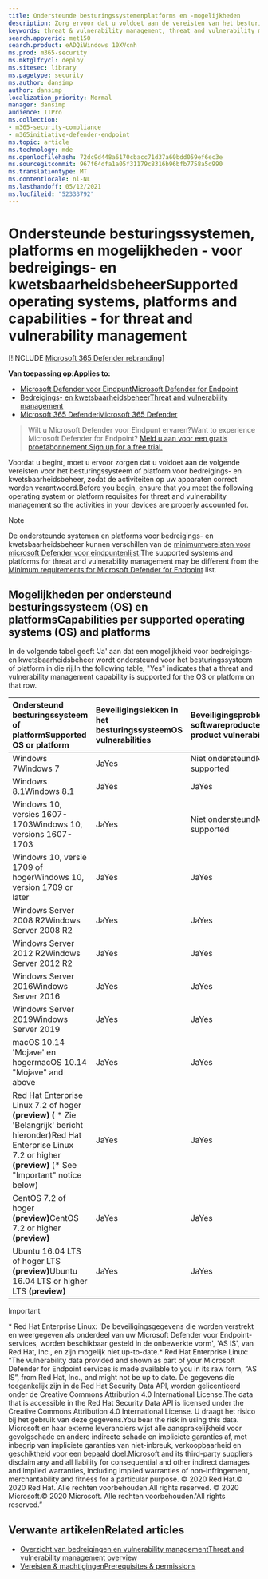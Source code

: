 ```yaml
---
title: Ondersteunde besturingssystemenplatforms en -mogelijkheden
description: Zorg ervoor dat u voldoet aan de vereisten van het besturingssysteem of platform voor bedreigings- en kwetsbaarheidsbeheer, zodat de activiteiten op alle apparaten correct worden verantwoord.
keywords: threat & vulnerability management, threat and vulnerability management, operating system, platform requirements, requirements, Microsoft Defender for Endpoint-tvm supported os, Microsoft Defender for Endpoint-tvm, supported operating systems, supported platforms, linux support, mac support
search.appverid: met150
search.product: eADQiWindows 10XVcnh
ms.prod: m365-security
ms.mktglfcycl: deploy
ms.sitesec: library
ms.pagetype: security
ms.author: dansimp
author: dansimp
localization_priority: Normal
manager: dansimp
audience: ITPro
ms.collection:
- m365-security-compliance
- m365initiative-defender-endpoint
ms.topic: article
ms.technology: mde
ms.openlocfilehash: 72dc9d448a6170cbacc71d37a60bdd059ef6ec3e
ms.sourcegitcommit: 967f64dfa1a05f31179c8316b96bfb7758a5d990
ms.translationtype: MT
ms.contentlocale: nl-NL
ms.lasthandoff: 05/12/2021
ms.locfileid: "52333792"
---
```

# <a name="supported-operating-systems-platforms-and-capabilities---for-threat-and-vulnerability-management"></a><span data-ttu-id="4a5c0-104">Ondersteunde besturingssystemen, platforms en mogelijkheden - voor bedreigings- en kwetsbaarheidsbeheer</span><span class="sxs-lookup"><span data-stu-id="4a5c0-104">Supported operating systems, platforms and capabilities - for threat and vulnerability management</span></span>

[!INCLUDE [Microsoft 365 Defender rebranding](../../includes/microsoft-defender.md)]

<span data-ttu-id="4a5c0-105">**Van toepassing op:**</span><span class="sxs-lookup"><span data-stu-id="4a5c0-105">**Applies to:**</span></span>

- [<span data-ttu-id="4a5c0-106">Microsoft Defender voor Eindpunt</span><span class="sxs-lookup"><span data-stu-id="4a5c0-106">Microsoft Defender for Endpoint</span></span>](https://go.microsoft.com/fwlink/?linkid=2154037)
- [<span data-ttu-id="4a5c0-107">Bedreigings- en kwetsbaarheidsbeheer</span><span class="sxs-lookup"><span data-stu-id="4a5c0-107">Threat and vulnerability management</span></span>](next-gen-threat-and-vuln-mgt.md)
- [<span data-ttu-id="4a5c0-108">Microsoft 365 Defender</span><span class="sxs-lookup"><span data-stu-id="4a5c0-108">Microsoft 365 Defender</span></span>](https://go.microsoft.com/fwlink/?linkid=2118804)

><span data-ttu-id="4a5c0-109">Wilt u Microsoft Defender voor Eindpunt ervaren?</span><span class="sxs-lookup"><span data-stu-id="4a5c0-109">Want to experience Microsoft Defender for Endpoint?</span></span> [<span data-ttu-id="4a5c0-110">Meld u aan voor een gratis proefabonnement.</span><span class="sxs-lookup"><span data-stu-id="4a5c0-110">Sign up for a free trial.</span></span>](https://www.microsoft.com/microsoft-365/windows/microsoft-defender-atp?ocid=docs-wdatp-portaloverview-abovefoldlink)

<span data-ttu-id="4a5c0-111">Voordat u begint, moet u ervoor zorgen dat u voldoet aan de volgende vereisten voor het besturingssysteem of platform voor bedreigings- en kwetsbaarheidsbeheer, zodat de activiteiten op uw apparaten correct worden verantwoord.</span><span class="sxs-lookup"><span data-stu-id="4a5c0-111">Before you begin, ensure that you meet the following operating system or platform requisites for threat and vulnerability management so the activities in your devices are properly accounted for.</span></span>

>[!NOTE]
><span data-ttu-id="4a5c0-112">De ondersteunde systemen en platforms voor bedreigings- en kwetsbaarheidsbeheer kunnen verschillen van de [minimumvereisten voor microsoft Defender voor eindpuntenlijst.](minimum-requirements.md)</span><span class="sxs-lookup"><span data-stu-id="4a5c0-112">The supported systems and platforms for threat and vulnerability management may be different from the [Minimum requirements for Microsoft Defender for Endpoint](minimum-requirements.md) list.</span></span>

## <a name="capabilities-per-supported-operating-systems-os-and-platforms"></a><span data-ttu-id="4a5c0-113">Mogelijkheden per ondersteund besturingssysteem (OS) en platforms</span><span class="sxs-lookup"><span data-stu-id="4a5c0-113">Capabilities per supported operating systems (OS) and platforms</span></span>

<span data-ttu-id="4a5c0-114">In de volgende tabel geeft 'Ja' aan dat een mogelijkheid voor bedreigings- en kwetsbaarheidsbeheer wordt ondersteund voor het besturingssysteem of platform in die rij.</span><span class="sxs-lookup"><span data-stu-id="4a5c0-114">In the following table, "Yes" indicates that a threat and vulnerability management capability is supported for the OS or platform on that row.</span></span>

<span data-ttu-id="4a5c0-115">Ondersteund besturingssysteem of platform</span><span class="sxs-lookup"><span data-stu-id="4a5c0-115">Supported OS or platform</span></span> | <span data-ttu-id="4a5c0-116">Beveiligingslekken in het besturingssysteem</span><span class="sxs-lookup"><span data-stu-id="4a5c0-116">OS vulnerabilities</span></span> | <span data-ttu-id="4a5c0-117">Beveiligingsproblemen met softwareproducten</span><span class="sxs-lookup"><span data-stu-id="4a5c0-117">Software product vulnerabilities</span></span> | <span data-ttu-id="4a5c0-118">Configuratiebeoordeling van besturingssysteem</span><span class="sxs-lookup"><span data-stu-id="4a5c0-118">OS configuration assessment</span></span> | <span data-ttu-id="4a5c0-119">Configuratiebeoordeling van beveiligingsbesturingselementen</span><span class="sxs-lookup"><span data-stu-id="4a5c0-119">Security controls configuration assessment</span></span> | <span data-ttu-id="4a5c0-120">Beoordeling van softwareproductconfiguratie</span><span class="sxs-lookup"><span data-stu-id="4a5c0-120">Software product configuration assessment</span></span>
:---|:---|:---|:---|:---|:---
<span data-ttu-id="4a5c0-121">Windows 7</span><span class="sxs-lookup"><span data-stu-id="4a5c0-121">Windows 7</span></span> | <span data-ttu-id="4a5c0-122">Ja</span><span class="sxs-lookup"><span data-stu-id="4a5c0-122">Yes</span></span> | <span data-ttu-id="4a5c0-123">Niet ondersteund</span><span class="sxs-lookup"><span data-stu-id="4a5c0-123">Not supported</span></span> | <span data-ttu-id="4a5c0-124">Niet ondersteund</span><span class="sxs-lookup"><span data-stu-id="4a5c0-124">Not supported</span></span> | <span data-ttu-id="4a5c0-125">Niet ondersteund</span><span class="sxs-lookup"><span data-stu-id="4a5c0-125">Not supported</span></span> | <span data-ttu-id="4a5c0-126">Niet ondersteund</span><span class="sxs-lookup"><span data-stu-id="4a5c0-126">Not supported</span></span>
<span data-ttu-id="4a5c0-127">Windows 8.1</span><span class="sxs-lookup"><span data-stu-id="4a5c0-127">Windows 8.1</span></span> | <span data-ttu-id="4a5c0-128">Ja</span><span class="sxs-lookup"><span data-stu-id="4a5c0-128">Yes</span></span> | <span data-ttu-id="4a5c0-129">Ja</span><span class="sxs-lookup"><span data-stu-id="4a5c0-129">Yes</span></span> | <span data-ttu-id="4a5c0-130">Ja</span><span class="sxs-lookup"><span data-stu-id="4a5c0-130">Yes</span></span> | <span data-ttu-id="4a5c0-131">Ja</span><span class="sxs-lookup"><span data-stu-id="4a5c0-131">Yes</span></span>| <span data-ttu-id="4a5c0-132">Ja</span><span class="sxs-lookup"><span data-stu-id="4a5c0-132">Yes</span></span>
<span data-ttu-id="4a5c0-133">Windows 10, versies 1607-1703</span><span class="sxs-lookup"><span data-stu-id="4a5c0-133">Windows 10, versions 1607-1703</span></span> | <span data-ttu-id="4a5c0-134">Ja</span><span class="sxs-lookup"><span data-stu-id="4a5c0-134">Yes</span></span>  | <span data-ttu-id="4a5c0-135">Niet ondersteund</span><span class="sxs-lookup"><span data-stu-id="4a5c0-135">Not supported</span></span> | <span data-ttu-id="4a5c0-136">Niet ondersteund</span><span class="sxs-lookup"><span data-stu-id="4a5c0-136">Not supported</span></span> | <span data-ttu-id="4a5c0-137">Niet ondersteund</span><span class="sxs-lookup"><span data-stu-id="4a5c0-137">Not supported</span></span> | <span data-ttu-id="4a5c0-138">Niet ondersteund</span><span class="sxs-lookup"><span data-stu-id="4a5c0-138">Not supported</span></span>
<span data-ttu-id="4a5c0-139">Windows 10, versie 1709 of hoger</span><span class="sxs-lookup"><span data-stu-id="4a5c0-139">Windows 10, version 1709 or later</span></span> | <span data-ttu-id="4a5c0-140">Ja</span><span class="sxs-lookup"><span data-stu-id="4a5c0-140">Yes</span></span> | <span data-ttu-id="4a5c0-141">Ja</span><span class="sxs-lookup"><span data-stu-id="4a5c0-141">Yes</span></span> | <span data-ttu-id="4a5c0-142">Ja</span><span class="sxs-lookup"><span data-stu-id="4a5c0-142">Yes</span></span> | <span data-ttu-id="4a5c0-143">Ja</span><span class="sxs-lookup"><span data-stu-id="4a5c0-143">Yes</span></span> | <span data-ttu-id="4a5c0-144">Ja</span><span class="sxs-lookup"><span data-stu-id="4a5c0-144">Yes</span></span>
<span data-ttu-id="4a5c0-145">Windows Server 2008 R2</span><span class="sxs-lookup"><span data-stu-id="4a5c0-145">Windows Server 2008 R2</span></span> | <span data-ttu-id="4a5c0-146">Ja</span><span class="sxs-lookup"><span data-stu-id="4a5c0-146">Yes</span></span> | <span data-ttu-id="4a5c0-147">Ja</span><span class="sxs-lookup"><span data-stu-id="4a5c0-147">Yes</span></span> | <span data-ttu-id="4a5c0-148">Ja</span><span class="sxs-lookup"><span data-stu-id="4a5c0-148">Yes</span></span> | <span data-ttu-id="4a5c0-149">Ja</span><span class="sxs-lookup"><span data-stu-id="4a5c0-149">Yes</span></span> | <span data-ttu-id="4a5c0-150">Ja</span><span class="sxs-lookup"><span data-stu-id="4a5c0-150">Yes</span></span>
<span data-ttu-id="4a5c0-151">Windows Server 2012 R2</span><span class="sxs-lookup"><span data-stu-id="4a5c0-151">Windows Server 2012 R2</span></span> | <span data-ttu-id="4a5c0-152">Ja</span><span class="sxs-lookup"><span data-stu-id="4a5c0-152">Yes</span></span> | <span data-ttu-id="4a5c0-153">Ja</span><span class="sxs-lookup"><span data-stu-id="4a5c0-153">Yes</span></span> | <span data-ttu-id="4a5c0-154">Ja</span><span class="sxs-lookup"><span data-stu-id="4a5c0-154">Yes</span></span> | <span data-ttu-id="4a5c0-155">Ja</span><span class="sxs-lookup"><span data-stu-id="4a5c0-155">Yes</span></span> | <span data-ttu-id="4a5c0-156">Ja</span><span class="sxs-lookup"><span data-stu-id="4a5c0-156">Yes</span></span>
<span data-ttu-id="4a5c0-157">Windows Server 2016</span><span class="sxs-lookup"><span data-stu-id="4a5c0-157">Windows Server 2016</span></span> | <span data-ttu-id="4a5c0-158">Ja</span><span class="sxs-lookup"><span data-stu-id="4a5c0-158">Yes</span></span> | <span data-ttu-id="4a5c0-159">Ja</span><span class="sxs-lookup"><span data-stu-id="4a5c0-159">Yes</span></span> | <span data-ttu-id="4a5c0-160">Ja</span><span class="sxs-lookup"><span data-stu-id="4a5c0-160">Yes</span></span> | <span data-ttu-id="4a5c0-161">Ja</span><span class="sxs-lookup"><span data-stu-id="4a5c0-161">Yes</span></span> | <span data-ttu-id="4a5c0-162">Ja</span><span class="sxs-lookup"><span data-stu-id="4a5c0-162">Yes</span></span>
<span data-ttu-id="4a5c0-163">Windows Server 2019</span><span class="sxs-lookup"><span data-stu-id="4a5c0-163">Windows Server 2019</span></span> | <span data-ttu-id="4a5c0-164">Ja</span><span class="sxs-lookup"><span data-stu-id="4a5c0-164">Yes</span></span> | <span data-ttu-id="4a5c0-165">Ja</span><span class="sxs-lookup"><span data-stu-id="4a5c0-165">Yes</span></span> | <span data-ttu-id="4a5c0-166">Ja</span><span class="sxs-lookup"><span data-stu-id="4a5c0-166">Yes</span></span> | <span data-ttu-id="4a5c0-167">Ja</span><span class="sxs-lookup"><span data-stu-id="4a5c0-167">Yes</span></span> | <span data-ttu-id="4a5c0-168">Ja</span><span class="sxs-lookup"><span data-stu-id="4a5c0-168">Yes</span></span>
<span data-ttu-id="4a5c0-169">macOS 10.14 'Mojave' en hoger</span><span class="sxs-lookup"><span data-stu-id="4a5c0-169">macOS 10.14 "Mojave" and above</span></span> | <span data-ttu-id="4a5c0-170">Ja</span><span class="sxs-lookup"><span data-stu-id="4a5c0-170">Yes</span></span> | <span data-ttu-id="4a5c0-171">Ja</span><span class="sxs-lookup"><span data-stu-id="4a5c0-171">Yes</span></span> | <span data-ttu-id="4a5c0-172">Ja (voorbeeld)</span><span class="sxs-lookup"><span data-stu-id="4a5c0-172">Yes (preview)</span></span> | <span data-ttu-id="4a5c0-173">Ja (voorbeeld)</span><span class="sxs-lookup"><span data-stu-id="4a5c0-173">Yes (preview)</span></span> | <span data-ttu-id="4a5c0-174">Ja (voorbeeld)</span><span class="sxs-lookup"><span data-stu-id="4a5c0-174">Yes (preview)</span></span>
<span data-ttu-id="4a5c0-175">Red Hat Enterprise Linux 7.2 of hoger **(preview) (** \* Zie 'Belangrijk' bericht hieronder)</span><span class="sxs-lookup"><span data-stu-id="4a5c0-175">Red Hat Enterprise Linux 7.2 or higher **(preview)** (\* See "Important" notice below)</span></span> | <span data-ttu-id="4a5c0-176">Ja</span><span class="sxs-lookup"><span data-stu-id="4a5c0-176">Yes</span></span> | <span data-ttu-id="4a5c0-177">Ja</span><span class="sxs-lookup"><span data-stu-id="4a5c0-177">Yes</span></span> | <span data-ttu-id="4a5c0-178">Ja</span><span class="sxs-lookup"><span data-stu-id="4a5c0-178">Yes</span></span> | <span data-ttu-id="4a5c0-179">Ja</span><span class="sxs-lookup"><span data-stu-id="4a5c0-179">Yes</span></span> | <span data-ttu-id="4a5c0-180">Ja</span><span class="sxs-lookup"><span data-stu-id="4a5c0-180">Yes</span></span>
<span data-ttu-id="4a5c0-181">CentOS 7.2 of hoger **(preview)**</span><span class="sxs-lookup"><span data-stu-id="4a5c0-181">CentOS 7.2 or higher **(preview)**</span></span> | <span data-ttu-id="4a5c0-182">Ja</span><span class="sxs-lookup"><span data-stu-id="4a5c0-182">Yes</span></span> | <span data-ttu-id="4a5c0-183">Ja</span><span class="sxs-lookup"><span data-stu-id="4a5c0-183">Yes</span></span> | <span data-ttu-id="4a5c0-184">Ja</span><span class="sxs-lookup"><span data-stu-id="4a5c0-184">Yes</span></span> | <span data-ttu-id="4a5c0-185">Ja</span><span class="sxs-lookup"><span data-stu-id="4a5c0-185">Yes</span></span> | <span data-ttu-id="4a5c0-186">Ja</span><span class="sxs-lookup"><span data-stu-id="4a5c0-186">Yes</span></span>
<span data-ttu-id="4a5c0-187">Ubuntu 16.04 LTS of hoger LTS **(preview)**</span><span class="sxs-lookup"><span data-stu-id="4a5c0-187">Ubuntu 16.04 LTS or higher LTS **(preview)**</span></span> | <span data-ttu-id="4a5c0-188">Ja</span><span class="sxs-lookup"><span data-stu-id="4a5c0-188">Yes</span></span> | <span data-ttu-id="4a5c0-189">Ja</span><span class="sxs-lookup"><span data-stu-id="4a5c0-189">Yes</span></span> | <span data-ttu-id="4a5c0-190">Ja</span><span class="sxs-lookup"><span data-stu-id="4a5c0-190">Yes</span></span> | <span data-ttu-id="4a5c0-191">Ja</span><span class="sxs-lookup"><span data-stu-id="4a5c0-191">Yes</span></span> | <span data-ttu-id="4a5c0-192">Ja</span><span class="sxs-lookup"><span data-stu-id="4a5c0-192">Yes</span></span>

>[!IMPORTANT]
> <span data-ttu-id="4a5c0-193">\* Red Hat Enterprise Linux: 'De beveiligingsgegevens die worden verstrekt en weergegeven als onderdeel van uw Microsoft Defender voor Endpoint-services, worden beschikbaar gesteld in de onbewerkte vorm', 'AS IS', van Red Hat, Inc., en zijn mogelijk niet up-to-date.</span><span class="sxs-lookup"><span data-stu-id="4a5c0-193">\* Red Hat Enterprise Linux: “The vulnerability data provided and shown as part of your Microsoft Defender for Endpoint services is made available to you in its raw form, “AS IS”, from Red Hat, Inc., and might not be up to date.</span></span> <span data-ttu-id="4a5c0-194">De gegevens die toegankelijk zijn in de Red Hat Security Data API, worden gelicentieerd onder de Creative Commons Attribution 4.0 International License.</span><span class="sxs-lookup"><span data-stu-id="4a5c0-194">The data that is accessible in the Red Hat Security Data API is licensed under the Creative Commons Attribution 4.0 International License.</span></span> <span data-ttu-id="4a5c0-195">U draagt het risico bij het gebruik van deze gegevens.</span><span class="sxs-lookup"><span data-stu-id="4a5c0-195">You bear the risk in using this data.</span></span> <span data-ttu-id="4a5c0-196">Microsoft en haar externe leveranciers wijst alle aansprakelijkheid voor gevolgschade en andere indirecte schade en impliciete garanties af, met inbegrip van impliciete garanties van niet-inbreuk, verkoopbaarheid en geschiktheid voor een bepaald doel.</span><span class="sxs-lookup"><span data-stu-id="4a5c0-196">Microsoft and its third-party suppliers disclaim any and all liability for consequential and other indirect damages and implied warranties, including implied warranties of non-infringement, merchantability and fitness for a particular purpose.</span></span> <span data-ttu-id="4a5c0-197">© 2020 Red Hat.</span><span class="sxs-lookup"><span data-stu-id="4a5c0-197">© 2020 Red Hat.</span></span> <span data-ttu-id="4a5c0-198">Alle rechten voorbehouden.</span><span class="sxs-lookup"><span data-stu-id="4a5c0-198">All rights reserved.</span></span> <span data-ttu-id="4a5c0-199">© 2020 Microsoft.</span><span class="sxs-lookup"><span data-stu-id="4a5c0-199">© 2020 Microsoft.</span></span> <span data-ttu-id="4a5c0-200">Alle rechten voorbehouden.'</span><span class="sxs-lookup"><span data-stu-id="4a5c0-200">All rights reserved.”</span></span>

## <a name="related-articles"></a><span data-ttu-id="4a5c0-201">Verwante artikelen</span><span class="sxs-lookup"><span data-stu-id="4a5c0-201">Related articles</span></span>

- [<span data-ttu-id="4a5c0-202">Overzicht van bedreigingen en vulnerability management</span><span class="sxs-lookup"><span data-stu-id="4a5c0-202">Threat and vulnerability management overview</span></span>](next-gen-threat-and-vuln-mgt.md)
- [<span data-ttu-id="4a5c0-203">Vereisten & machtigingen</span><span class="sxs-lookup"><span data-stu-id="4a5c0-203">Prerequisites & permissions</span></span>](tvm-prerequisites.md)
